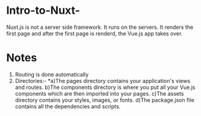 # Intro-to-Nuxt-

Nuxt.js is not a server side framework. It runs on the servers. It renders the first page and after the first page is renderd, the Vue.js app takes over.

# Notes
1)  Routing is done automatically
2)  Directories:-
    *a)The pages directory contains your application's views and routes. 
    b)The components directory is where you put all your Vue.js components which are then imported into your pages.
    c)The assets directory contains your styles, images, or fonts.
    d)The package.json file contains all the dependencies and scripts.
